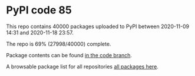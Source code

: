 # PyPI code 85

This repo contains 40000 packages uploaded to PyPI between 
2020-11-09 14:31 and 2020-11-18 23:57.

The repo is 69% (27998/40000) complete.

Package contents can be found [in the code branch](https://github.com/pypi-data/pypi-mirror-85/tree/code/packages).

A browsable package list for all repositories [all packages here](https://pypi-data.github.io/website/repositories/pypi-mirror-85).


